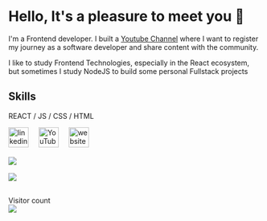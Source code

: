# Hello, It's a pleasure to meet you 👋

I'm a Frontend developer. I built a [Youtube Channel](https://www.youtube.com/channel/UC4CxuzVpVnJfFD1gVjIgyJg) where I want to register my journey as a software developer and share content with the community.

I like to study Frontend Technologies, especially in the React ecosystem, but sometimes I study NodeJS to build some personal Fullstack projects

## Skills

REACT / JS / CSS / HTML

[<img src='https://cdn.jsdelivr.net/npm/simple-icons@3.0.1/icons/linkedin.svg' alt='linkedin' height='40' style="margin-right: 16px;">](https://www.linkedin.com/in/thiagonunesbatista/) [<img src='https://cdn.jsdelivr.net/npm/simple-icons@3.0.1/icons/youtube.svg' alt='YouTube' height='40' style="margin-right: 16px;">](https://www.youtube.com/channel/UC4CxuzVpVnJfFD1gVjIgyJg) [<img src='https://cdn.jsdelivr.net/npm/simple-icons@3.0.1/icons/icloud.svg' alt='website' height='40'>](https://thiagonunesbatista.vercel.app/)

<img align="center" style="margin: 16px 0 8px; display: block;" src="https://github-readme-stats.vercel.app/api?username=thiagonunesbatista&count_private=true&show_icons=true" />

<img align="center" style="margin: 8px 0 16px;" src="https://github-readme-stats.vercel.app/api/top-langs/?username=thiagonunesbatista&layout=compact" />

<p align="left"> 
  Visitor count<br>
  <img src="https://profile-counter.glitch.me/thiagonunesbatista/count.svg" />
</p>
